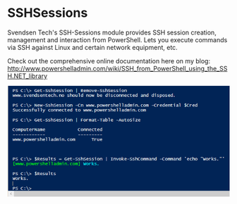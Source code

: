 # SSHSessions
Svendsen Tech's SSH-Sessions module provides SSH session creation, management and interaction from PowerShell. Lets you execute commands via SSH against Linux and certain network equipment, etc.

Check out the comprehensive online documentation here on my blog:
http://www.powershelladmin.com/wiki/SSH_from_PowerShell_using_the_SSH.NET_library 

![alt tag](/PowerShell-SSH-Sessions-pipeline-support.png)
